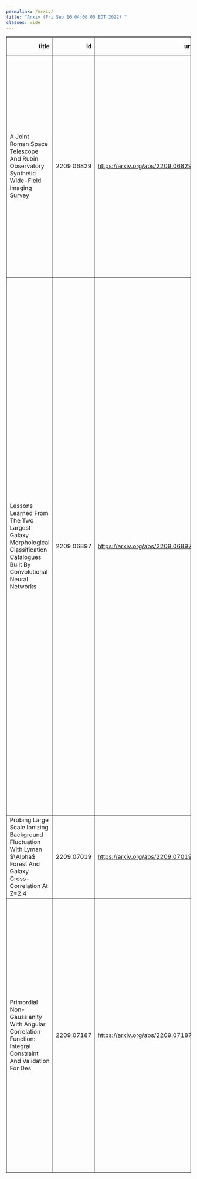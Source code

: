 ```yaml
---
permalink: /Arxiv/
title: "Arxiv (Fri Sep 16 04:00:05 EDT 2022) "
classes: wide
---
```

<table border="1" class="dataframe">
  <thead>
    <tr style="text-align: right;">
      <th>title</th>
      <th>id</th>
      <th>url</th>
      <th>authors</th>
      <th>Local Authors</th>
    </tr>
  </thead>
  <tbody>
    <tr>
      <td>A Joint Roman Space Telescope And Rubin Observatory Synthetic Wide-Field   Imaging Survey</td>
      <td>2209.06829</td>
      <td><a href="https://arxiv.org/abs/2209.06829" target="_blank">https://arxiv.org/abs/2209.06829</a></td>
      <td>M. A. Troxel, C. Lin, A. Park, C. Hirata, R. Mandelbaum, M. Jarvis, A. Choi, J. Givans, M. Higgins, B. Sanchez, M. Yamamoto, H. Awan, J. Chiang, O. Dore, C. W. Walter, T. Zhang, J. Cohen-Tanugi, E. Gawiser, A. Hearin, K. Heitmann, M. Ishak, E. Kovacs, Y. -Y. Mao, M. Wood-Vasey, The Lsst Dark Energy Science Collaboration</td>
      <td>Chris Hirata</td>
    </tr>
    <tr>
      <td>Lessons Learned From The Two Largest Galaxy Morphological Classification   Catalogues Built By Convolutional Neural Networks</td>
      <td>2209.06897</td>
      <td><a href="https://arxiv.org/abs/2209.06897" target="_blank">https://arxiv.org/abs/2209.06897</a></td>
      <td>Ting-Yun Cheng, H. Domínguez Sánchez, J. Vega-Ferrero, C. J. Conselice, M. Siudek, A. Aragón-Salamanca, M. Bernardi, R. Cooke, L. Ferreira, M. Huertas-Company, J. Krywult, A. Palmese, A. Pieres, A. A. Plazas Malagón, A. Carnero Rosell, D. Gruen, D. Thomas, D. Bacon, D. Brooks, D. J. James, D. L. Hollowood, D. Friedel, E. Suchyta, E. Sanchez, F. Menanteau, F. Paz-Chinchón, G. Gutierrez, G. Tarle, I. Sevilla-Noarbe, I. Ferrero, J. Annis, J. Frieman, J. García-Bellido, J. Mena-Fernández, K. Honscheid, K. Kuehn, L. N. Da Costa, M. Gatti, M. Raveri, M. E. S. Pereira, M. Rodriguez-Monroy, M. Smith, M. Carrasco Kind, M. Aguena, M. E. C. Swanson, N. Weaverdyck, P. Doel, R. Miquel, R. L. C. Ogando, R. A. Gruendl, S. Allam, S. R. Hinton, S. Dodelson, S. Bocquet, S. Desai, S. Everett, V. Scarpine</td>
      <td>Klaus Honscheid, Michael Rizzo Smith</td>
    </tr>
    <tr>
      <td>Probing Large Scale Ionizing Background Fluctuation With Lyman $\Alpha$   Forest And Galaxy Cross-Correlation At Z=2.4</td>
      <td>2209.07019</td>
      <td><a href="https://arxiv.org/abs/2209.07019" target="_blank">https://arxiv.org/abs/2209.07019</a></td>
      <td>Heyang Long, Christopher M. Hirata</td>
      <td>Heyang Long</td>
    </tr>
    <tr>
      <td>Primordial Non-Gaussianity With Angular Correlation Function: Integral   Constraint And Validation For Des</td>
      <td>2209.07187</td>
      <td><a href="https://arxiv.org/abs/2209.07187" target="_blank">https://arxiv.org/abs/2209.07187</a></td>
      <td>Walter Riquelme, Santiago Avila, Juan Garcia-Bellido, Anna Porredon, Ismael Ferrero, Kwan Chuen Chan, Rogerio Rosenfeld, Hugo Camacho, Adrian G. Adame, Aurelio Carnero Rosell, Martin Crocce, Juan De Vicente, Tim Eifler, Jack Elvin-Poole, Xiao Fang, Elisabeth Krause, Martin Rodriguez Monroy, Ashley J. Ross, Eusebio Sanchez, Ignacio Sevilla</td>
      <td>Anna Porredon, Ashley Ross, Jack Elvin-Poole</td>
    </tr>
  </tbody>
</table>